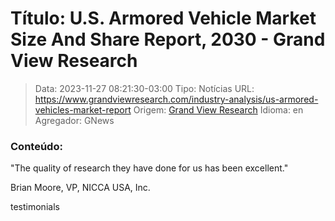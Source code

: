 # Título: U.S. Armored Vehicle Market Size And Share Report, 2030 - Grand View Research

>Data: 2023-11-27 08:21:30-03:00
>Tipo: Notícias
>URL: https://www.grandviewresearch.com/industry-analysis/us-armored-vehicles-market-report
>Origem: [Grand View Research](https://www.grandviewresearch.com)
>Idioma: en
>Agregador: GNews

### Conteúdo:

"The quality of research they have done for us has been excellent."

Brian Moore, VP, NICCA USA, Inc.

testimonials
